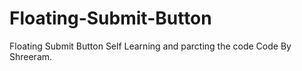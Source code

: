 # Floating-Submit-Button
Floating Submit Button
Self Learning and parcting the code 
Code By Shreeram.

